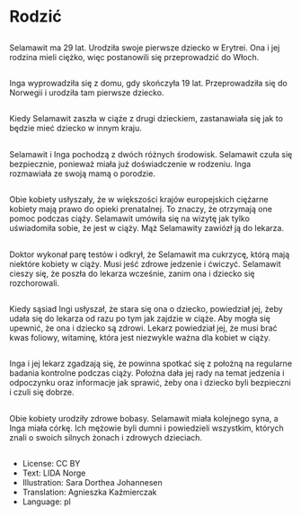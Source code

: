 # Rodzić

##
Selamawit ma 29 lat. Urodziła swoje pierwsze dziecko w Erytrei. Ona i jej rodzina mieli ciężko, więc postanowili się przeprowadzić do Włoch.

##
Inga wyprowadziła się z domu, gdy skończyła 19 lat. Przeprowadziła się do Norwegii i urodziła tam pierwsze dziecko.

##
Kiedy Selamawit zaszła w ciąże z drugi dzieckiem, zastanawiała się jak to będzie mieć dziecko w innym kraju.

##
Selamawit i Inga pochodzą z dwóch różnych środowisk. Selamawit czuła się bezpiecznie, ponieważ miała już doświadczenie w rodzeniu. Inga rozmawiała ze swoją mamą o porodzie.

##
Obie kobiety usłyszały, że w większości krajów europejskich ciężarne kobiety mają prawo do opieki prenatalnej. To znaczy, że otrzymają one pomoc podczas ciąży. Selamawit umówiła się na wizytę jak tylko uświadomiła sobie, że jest w ciąży. Mąż Selamawity zawiózł ją do lekarza.

##
Doktor wykonał parę testów i odkrył, że Selamawit ma cukrzycę, którą mają niektóre kobiety w ciąży. Musi jeść zdrowe jedzenie i ćwiczyć. Selamawit cieszy się, że poszła do lekarza wcześnie, zanim ona i dziecko się rozchorowali.

##
Kiedy sąsiad Ingi usłyszał, że stara się ona o dziecko, powiedział jej, żeby udała się do lekarza od razu po tym jak zajdzie w ciąże. Aby mogła się upewnić, że ona i dziecko są zdrowi. Lekarz powiedział jej, że musi brać kwas foliowy, witaminę, która jest niezwykle ważna dla kobiet w ciąży.

##
Inga i jej lekarz zgadzają się, że powinna spotkać się z położną na regularne badania kontrolne podczas ciąży. Położna dała jej rady na temat jedzenia i odpoczynku oraz informacje jak sprawić, żeby ona i dziecko byli bezpieczni i czuli się dobrze.

##
Obie kobiety urodziły zdrowe bobasy. Selamawit miała kolejnego syna, a Inga miała córkę. Ich mężowie byli dumni i powiedzieli wszystkim, których znali o swoich silnych żonach i zdrowych dzieciach.

##
* License: CC BY
* Text: LIDA Norge
* Illustration: Sara Dorthea Johannesen
* Translation: Agnieszka Kaźmierczak
* Language: pl

